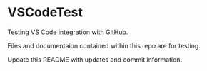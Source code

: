 # VSCodeTest
Testing VS Code integration with GitHub.

Files and documentaion contained within this repo are for testing. 

Update this README with updates and commit information.